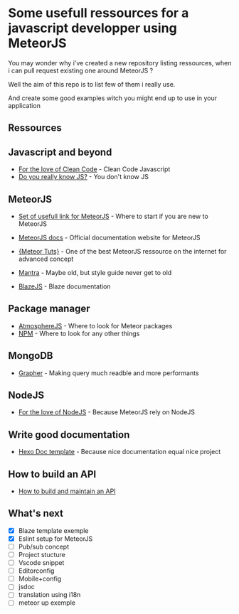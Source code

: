 # Some usefull ressources for a javascript developper using MeteorJS

You may wonder why i've created a new repository listing ressources, when i can pull request existing one around MeteorJS ?

Well the aim of this repo is to list few of them i really use.

And create some good examples witch you might end up to use in your application

## Ressources

## Javascript and beyond

+ [For the love of Clean Code](https://github.com/ryanmcdermott/clean-code-javascript) - Clean Code Javascript
+ [Do you really know JS?](https://github.com/getify/You-Dont-Know-JS) - You don't know JS

## MeteorJS

+ [Set of usefull link for MeteorJS](https://github.com/Urigo/awesome-meteor) - Where to start if you are new to MeteorJS
+ [MeteorJS docs](https://docs.meteor.com) - Official documentation website for MeteorJS
+ [{Meteor Tuts}](http://www.meteor-tuts.com/index.html) - One of the best MeteorJS ressource on the internet for advanced concept
+ [Mantra](https://kadirahq.github.io/mantra/) - Maybe old, but style guide never get to old

+ [BlazeJS](http://blazejs.org) - Blaze documentation

## Package manager

+ [AtmosphereJS](https://atmospherejs.com) - Where to look for Meteor packages
+ [NPM](https://www.npmjs.com) - Where to look for any other things

## MongoDB

+ [Grapher](https://cult-of-coders.github.io/grapher/) - Making query much readble and more performants

## NodeJS

+ [For the love of NodeJS](https://github.com/sindresorhus/awesome-nodejs) - Because MeteorJS rely on NodeJS

## Write good documentation

+ [Hexo Doc template](https://github.com/zalando-incubator/hexo-theme-doc) - Because nice documentation equal nice project

## How to build an API

+ [How to build and maintain an API](https://www.vinaysahni.com/best-practices-for-a-pragmatic-restful-api#useful-post-responses)

## What's next

+ [x] Blaze template exemple
+ [x] Eslint setup for MeteorJS
+ [ ] Pub/sub concept
+ [ ] Project stucture
+ [ ] Vscode snippet
+ [ ] Editorconfig
+ [ ] Mobile+config
+ [ ] jsdoc
+ [ ] translation using i18n
+ [ ] meteor up exemple
